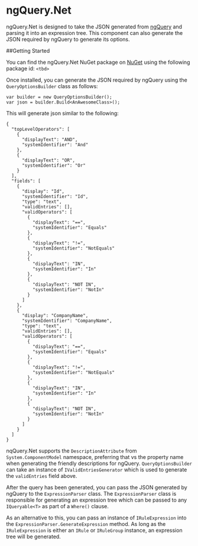 # ngQuery.Net

ngQuery.Net is designed to take the JSON generated from [ngQuery](https://github.com/4Com/ngQuery) and parsing it into an expression tree. This component can also generate the JSON required by ngQuery to generate its options.

##Getting Started

You can find the ngQuery.Net NuGet package on [NuGet](nuget.org) using the following package id: `<tbd>`

Once installed, you can generate the JSON required by ngQuery using the `QueryOptionsBuilder` class as follows:

    var builder = new QueryOptionsBuilder();
    var json = builder.Build<AnAwesomeClass>();

This will generate json similar to the following:

    {
      "topLevelOperators": [
        {
          "displayText": "AND",
          "systemIdentifier": "And"
        },
        {
          "displayText": "OR",
          "systemIdentifier": "Or"
        }
      ],
      "fields": [
        {
          "display": "Id",
          "systemIdentifier": "Id",
          "type": "text",
          "validEntries": [],
          "validOperators": [
            {
              "displayText": "==",
              "systemIdentifier": "Equals"
            },
            {
              "displayText": "!=",
              "systemIdentifier": "NotEquals"
            },
            {
              "displayText": "IN",
              "systemIdentifier": "In"
            },
            {
              "displayText": "NOT IN",
              "systemIdentifier": "NotIn"
            }
          ]
        },
        {
          "display": "CompanyName",
          "systemIdentifier": "CompanyName",
          "type": "text",
          "validEntries": [],
          "validOperators": [
            {
              "displayText": "==",
              "systemIdentifier": "Equals"
            },
            {
              "displayText": "!=",
              "systemIdentifier": "NotEquals"
            },
            {
              "displayText": "IN",
              "systemIdentifier": "In"
            },
            {
              "displayText": "NOT IN",
              "systemIdentifier": "NotIn"
            }
          ]
        }
      ]
    }

nqQuery.Net supports the `DescriptionAttribute` from `System.ComponentModel` namespace, preferring that vs the property name when generating the friendly descriptions for ngQuery. `QueryOptionsBuilder` can take an instance of `IValidEntriesGenerator` which is used to generate the `validEntries` field above. 

After the query has been generated, you can pass the JSON generated by ngQuery to the `ExpressionParser` class. The `ExpressionParser` class is responsible for generating an expression tree which can be passed to any `IQueryable<T>` as part of a `Where()` clause.

As an alternative to this, you can pass an instance of `IRuleExpression` into the `ExpressionParser.GenerateExpression` method. As long as the `IRuleExpression` is either an `IRule` or `IRuleGroup` instance, an expression tree will be generated.
